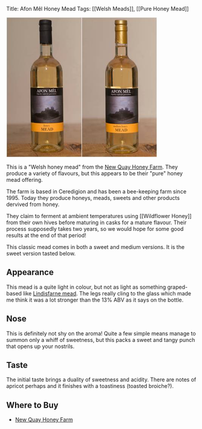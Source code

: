 Title: Afon Mêl Honey Mead
Tags: [[Welsh Meads]], [[Pure Honey Mead]]

![](/images/afon-mel-honey.jpg)

This is a "Welsh honey mead" from the [New Quay Honey Farm](/new-quay-honey-farm/). They produce a variety of flavours, but this appears to be their "pure" honey mead offering.

The farm is based in Ceredigion and has been a bee-keeping farm since 1995. Today they produce honeys, meads, sweets and other products dervived from honey.

<!-- PELICAN_END_SUMMARY -->

They claim to ferment at ambient temperatures using [[Wildflower Honey]] from their own hives before maturing in casks for a mature flavour. Their process supposedly takes two years, so we would hope for some good results at the end of that period!

This classic mead comes in both a sweet and medium versions. It is the sweet version tasted below.

## Appearance

This mead is a quite light in colour, but not as light as something
graped-based like [Lindisfarne mead](/lindisfarne/). The legs really cling to the glass which made me think it was a lot stronger than the 13% ABV as it says on the bottle.

## Nose

This is definitely not shy on the aroma! Quite a few simple means manage to summon only a whiff of sweetness, but this packs a sweet and tangy punch that opens up your nostrils.

## Taste

The initial taste brings a duality of sweetness and acidity. There are notes of apricot perhaps and it finishes with a toastiness (toasted broiche?).

## Where to Buy

* [New Quay Honey Farm](http://www.thehoneyfarm.co.uk/catalog_view.php?id=7)
